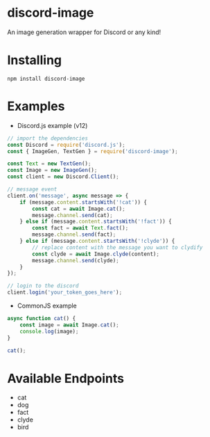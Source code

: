 # discord-image
An image generation wrapper for Discord or any kind!

# Installing
```npm install discord-image```

# Examples
- Discord.js example (v12)
```js
// import the dependencies
const Discord = require('discord.js');
const { ImageGen, TextGen } = require('discord-image');

const Text = new TextGen();
const Image = new ImageGen();
const client = new Discord.Client();

// message event
client.on('message', async message => {
	if (message.content.startsWith('!cat')) {
		const cat = await Image.cat();
		message.channel.send(cat);
	} else if (message.content.startsWith('!fact')) {
		const fact = await Text.fact();
		message.channel.send(fact);
	} else if (message.content.startsWith('!clyde')) {
		// replace content with the message you want to clydify
		const clyde = await Image.clyde(content);
		message.channel.send(clyde);
	}
});

// login to the discord
client.login('your_token_goes_here');
```
- CommonJS example
```js
async function cat() {
	const image = await Image.cat();
	console.log(image);
}

cat();
```

# Available Endpoints
- cat
- dog
- fact
- clyde
- bird